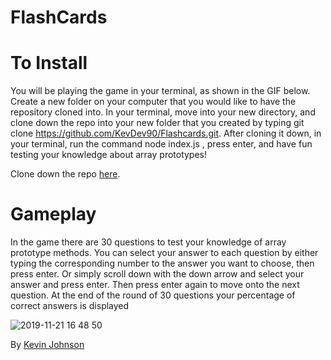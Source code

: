 # FlashCards

# To Install

You will be playing the game in your terminal, as shown in the GIF below. Create a new folder on your computer that you would like to have the repository cloned into.
In your terminal, move into your new directory, and clone down the repo into your new folder that you created by typing git clone https://github.com/KevDev90/Flashcards.git. After cloning it down, in your terminal, run the command node index.js , press enter, and have fun testing your knowledge about array prototypes!

Clone down the repo <a href="https://github.com/kevdev90/flashcards">here</a>.

# Gameplay

In the game there are 30 questions to test your knowledge of array prototype methods. You can select your answer to each question by either typing the corresponding number to the answer you want to choose, then press enter. Or simply scroll down with the down arrow and select your answer and press enter. Then press enter again to move onto the next question. At the end of the round of 30 questions your percentage of correct answers is displayed 
 
 ![2019-11-21 16 48 50](https://user-images.githubusercontent.com/49801538/69399195-78ddd900-0caa-11ea-94be-aaa877822d94.gif)
 
 By <a href="https://github.com/kevdev90/">Kevin Johnson</a>
